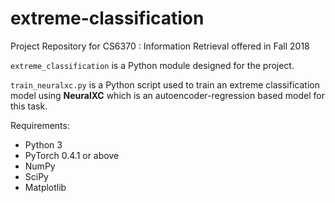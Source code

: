 # extreme-classification

Project Repository for CS6370 : Information Retrieval offered in Fall 2018

`extreme_classification` is a Python module designed for the project.

`train_neuralxc.py` is a Python script used to train an extreme classification model using **NeuralXC** which is an autoencoder-regression based model for this task.

Requirements:

- Python 3
- PyTorch 0.4.1 or above
- NumPy
- SciPy
- Matplotlib
